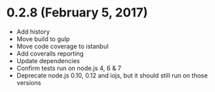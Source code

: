 0.2.8 (February 5, 2017)
====================

* Add history
* Move build to gulp
* Move code coverage to istanbul
* Add coveralls reporting
* Update dependencies
* Confirm tests run on node.js 4, 6 & 7
* Deprecate node.js 0.10, 0.12 and iojs, but it should still run on those versions
